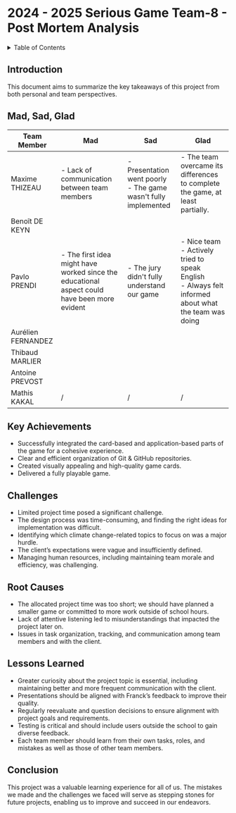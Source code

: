 # 2024 - 2025 Serious Game Team-8 - Post Mortem Analysis

<details>
<summary>Table of Contents</summary>

- [Introduction](#introduction)
- [Mad, Sad, Glad](#mad-sad-glad)
- [Key Achievements](#key-achievements)
- [Challenges](#challenges)
- [Root Causes](#root-causes)
- [Lessons Learned](#lessons-learned)
- [Conclusion](#conclusion)

</details>

## Introduction

This document aims to summarize the key takeaways of this project from both personal and team perspectives.

## Mad, Sad, Glad

| Team Member         | Mad                                                                      | Sad                                                                                                           | Glad                                                                                                                                                                                                              |
| -------------------- | ----------------------------------------------------------------------- | ------------------------------------------------------------------------------------------------------------- | ----------------------------------------------------------------------------------------------------------------------------------------------------------------------------------------------------------------- |
| Maxime THIZEAU       | - Lack of communication between team members                            | - Presentation went poorly <br> - The game wasn't fully implemented                                           | - The team overcame its differences to complete the game, at least partially.                                                                                                                                     |
| Benoît DE KEYN       |                                                                         |                                                                                                               |                                                                                                                                                                                                                   |
| Pavlo PRENDI         | - The first idea might have worked since the educational aspect could have been more evident | - The jury didn't fully understand our game                                                                   | - Nice team <br> - Actively tried to speak English <br> - Always felt informed about what the team was doing                                                                                 |
| Aurélien FERNANDEZ   |                                                                         |                                                                                                               |                                                                                                                                                                                                                   |
| Thibaud MARLIER      |                                                                         |                                                                                                               |                                                                                                                                                                                                                   |
| Antoine PREVOST      |                                                                         |                                                                                                               |                                                                                                                                                                                                                   |
| Mathis KAKAL         | /                                                                       | /                                                                                                             | /                                                                                                                                                                                                                 |

## Key Achievements

- Successfully integrated the card-based and application-based parts of the game for a cohesive experience.
- Clear and efficient organization of Git & GitHub repositories.
- Created visually appealing and high-quality game cards.
- Delivered a fully playable game.

## Challenges

- Limited project time posed a significant challenge.
- The design process was time-consuming, and finding the right ideas for implementation was difficult.
- Identifying which climate change-related topics to focus on was a major hurdle.
- The client’s expectations were vague and insufficiently defined.
- Managing human resources, including maintaining team morale and efficiency, was challenging.

## Root Causes

- The allocated project time was too short; we should have planned a smaller game or committed to more work outside of school hours.
- Lack of attentive listening led to misunderstandings that impacted the project later on.
- Issues in task organization, tracking, and communication among team members and with the client.

## Lessons Learned

- Greater curiosity about the project topic is essential, including maintaining better and more frequent communication with the client.
- Presentations should be aligned with Franck’s feedback to improve their quality.
- Regularly reevaluate and question decisions to ensure alignment with project goals and requirements.
- Testing is critical and should include users outside the school to gain diverse feedback.
- Each team member should learn from their own tasks, roles, and mistakes as well as those of other team members.

## Conclusion

This project was a valuable learning experience for all of us. The mistakes we made and the challenges we faced will serve as stepping stones for future projects, enabling us to improve and succeed in our endeavors.